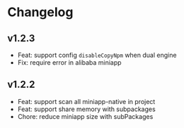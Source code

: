 # Changelog

## v1.2.3

- Feat: support config `disableCopyNpm` when dual engine
- Fix: require error in alibaba miniapp

## v1.2.2

- Feat: support scan all miniapp-native in project
- Feat: support share memory with subpackages
- Chore: reduce miniapp size with subPackages
